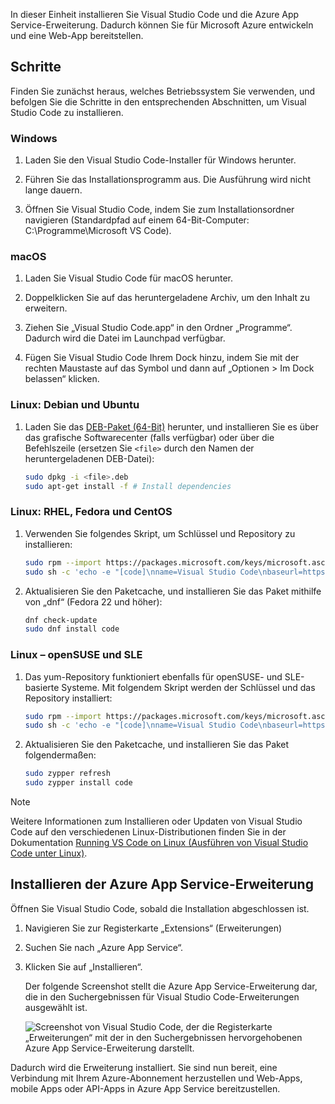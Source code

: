 In dieser Einheit installieren Sie Visual Studio Code und die Azure App Service-Erweiterung. Dadurch können Sie für Microsoft Azure entwickeln und eine Web-App bereitstellen.

## <a name="exercise-steps"></a>Schritte

Finden Sie zunächst heraus, welches Betriebssystem Sie verwenden, und befolgen Sie die Schritte in den entsprechenden Abschnitten, um Visual Studio Code zu installieren.

### <a name="windows"></a>Windows

1. Laden Sie den Visual Studio Code-Installer für Windows herunter.

1. Führen Sie das Installationsprogramm aus. Die Ausführung wird nicht lange dauern.

1. Öffnen Sie Visual Studio Code, indem Sie zum Installationsordner navigieren (Standardpfad auf einem 64-Bit-Computer: C:\Programme\Microsoft VS Code).

### <a name="macos"></a>macOS

1. Laden Sie Visual Studio Code für macOS herunter.

1. Doppelklicken Sie auf das heruntergeladene Archiv, um den Inhalt zu erweitern.

1. Ziehen Sie „Visual Studio Code.app“ in den Ordner „Programme“. Dadurch wird die Datei im Launchpad verfügbar.

1. Fügen Sie Visual Studio Code Ihrem Dock hinzu, indem Sie mit der rechten Maustaste auf das Symbol und dann auf „Optionen > Im Dock belassen“ klicken.

### <a name="linux--debian-and-ubuntu"></a>Linux: Debian und Ubuntu

1. Laden Sie das [DEB-Paket (64-Bit)](https://go.microsoft.com/fwlink/?LinkID=760868) herunter, und installieren Sie es über das grafische Softwarecenter (falls verfügbar) oder über die Befehlszeile (ersetzen Sie `<file>` durch den Namen der heruntergeladenen DEB-Datei):

    ```bash
    sudo dpkg -i <file>.deb
    sudo apt-get install -f # Install dependencies
    ```

### <a name="linux--rhel-fedora-and-centos"></a>Linux: RHEL, Fedora und CentOS

1. Verwenden Sie folgendes Skript, um Schlüssel und Repository zu installieren:

    ```bash
    sudo rpm --import https://packages.microsoft.com/keys/microsoft.asc
    sudo sh -c 'echo -e "[code]\nname=Visual Studio Code\nbaseurl=https://packages.microsoft.com/yumrepos/vscode\nenabled=1\ngpgcheck=1\ngpgkey=https://packages.microsoft.com/keys/microsoft.asc" > /etc/yum.repos.d/vscode.repo'
    ```

1. Aktualisieren Sie den Paketcache, und installieren Sie das Paket mithilfe von „dnf“ (Fedora 22 und höher):

    ```bash
    dnf check-update
    sudo dnf install code
    ```

### <a name="linux--opensuse-and-sle"></a>Linux – openSUSE und SLE

1. Das yum-Repository funktioniert ebenfalls für openSUSE- und SLE-basierte Systeme. Mit folgendem Skript werden der Schlüssel und das Repository installiert:

    ```bash
    sudo rpm --import https://packages.microsoft.com/keys/microsoft.asc
    sudo sh -c 'echo -e "[code]\nname=Visual Studio Code\nbaseurl=https://packages.microsoft.com/yumrepos/vscode\nenabled=1\ntype=rpm-md\ngpgcheck=1\ngpgkey=https://packages.microsoft.com/keys/microsoft.asc" > /etc/zypp/repos.d/vscode.repo'
    ```

1. Aktualisieren Sie den Paketcache, und installieren Sie das Paket folgendermaßen:

    ```bash
    sudo zypper refresh
    sudo zypper install code
    ```

> [!NOTE]
> Weitere Informationen zum Installieren oder Updaten von Visual Studio Code auf den verschiedenen Linux-Distributionen finden Sie in der Dokumentation [Running VS Code on Linux (Ausführen von Visual Studio Code unter Linux)](https://code.visualstudio.com/docs/setup/linux).

## <a name="install-azure-app-service-extension"></a>Installieren der Azure App Service-Erweiterung

Öffnen Sie Visual Studio Code, sobald die Installation abgeschlossen ist.

1. Navigieren Sie zur Registerkarte „Extensions“ (Erweiterungen)

1. Suchen Sie nach „Azure App Service“.

1. Klicken Sie auf „Installieren“.

    Der folgende Screenshot stellt die Azure App Service-Erweiterung dar, die in den Suchergebnissen für Visual Studio Code-Erweiterungen ausgewählt ist.

    ![Screenshot von Visual Studio Code, der die Registerkarte „Erweiterungen“ mit der in den Suchergebnissen hervorgehobenen Azure App Service-Erweiterung darstellt.](../media/3-install-azure-extension.png)

Dadurch wird die Erweiterung installiert. Sie sind nun bereit, eine Verbindung mit Ihrem Azure-Abonnement herzustellen und Web-Apps, mobile Apps oder API-Apps in Azure App Service bereitzustellen.